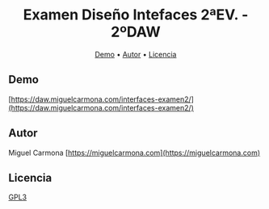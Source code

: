 
<h1 align="center">
  Examen Diseño Intefaces 2ªEV. - 2ºDAW
</h1>

<p align="center">
  <a href="#demo">Demo</a> •
  <a href="#autor">Autor</a> •
  <a href="#licencia">Licencia</a>
</p>

## Demo
[https://daw.miguelcarmona.com/interfaces-examen2/](https://daw.miguelcarmona.com/interfaces-examen2/)

## Autor

Miguel Carmona
[https://miguelcarmona.com](https://miguelcarmona.com)

## Licencia
<a href="https://www.gnu.org/licenses/gpl-3.0.html">GPL3</a>

